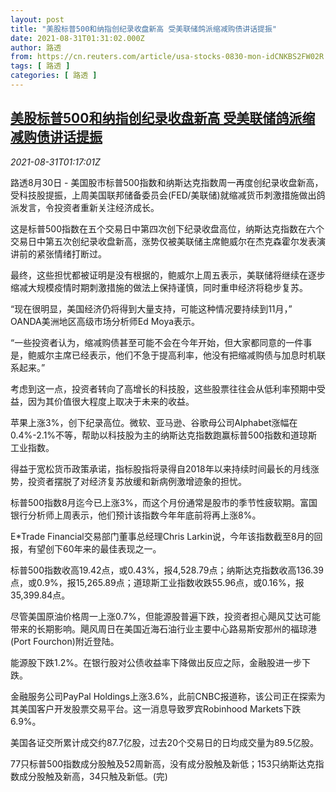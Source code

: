 ```yaml
---
layout: post
title: "美股标普500和纳指创纪录收盘新高 受美联储鸽派缩减购债讲话提振"
date: 2021-08-31T01:31:02.000Z
author: 路透
from: https://cn.reuters.com/article/usa-stocks-0830-mon-idCNKBS2FW02R
tags: [ 路透 ]
categories: [ 路透 ]
---
```

<!--1630373462000-->
[美股标普500和纳指创纪录收盘新高 受美联储鸽派缩减购债讲话提振](https://cn.reuters.com/article/usa-stocks-0830-mon-idCNKBS2FW02R)
------

<div>
<div><i>2021-08-31T01:17:01Z</i></div><p>路透8月30日 - 美国股市标普500指数和纳斯达克指数周一再度创纪录收盘新高，受科技股提振，上周美国联邦储备委员会(FED/美联储)就缩减货币刺激措施做出鸽派发言，令投资者重新关注经济成长。</p><p>这是标普500指数在五个交易日中第四次创下纪录收盘高位，纳斯达克指数在六个交易日中第五次创纪录收盘新高，涨势仅被美联储主席鲍威尔在杰克森霍尔发表演讲前的紧张情绪打断过。</p><p>最终，这些担忧都被证明是没有根据的，鲍威尔上周五表示，美联储将继续在逐步缩减大规模疫情时期刺激措施的做法上保持谨慎，同时重申经济将稳步复苏。</p><p>“现在很明显，美国经济仍将得到大量支持，可能这种情况要持续到11月，” OANDA美洲地区高级市场分析师Ed Moya表示。</p><p>“一些投资者认为，缩减购债甚至可能不会在今年开始，但大家都同意的一件事是，鲍威尔主席已经表示，他们不急于提高利率，他没有把缩减购债与加息时机联系起来。”</p><p>考虑到这一点，投资者转向了高增长的科技股，这些股票往往会从低利率预期中受益，因为其价值很大程度上取决于未来的收益。</p><p>苹果上涨3%，创下纪录高位。微软、亚马逊、谷歌母公司Alphabet涨幅在0.4%-2.1%不等，帮助以科技股为主的纳斯达克指数跑赢标普500指数和道琼斯工业指数。</p><p>得益于宽松货币政策承诺，指标股指将录得自2018年以来持续时间最长的月线涨势，投资者摆脱了对经济复苏放缓和新病例激增迹象的担忧。</p><p>标普500指数8月迄今已上涨3%，而这个月份通常是股市的季节性疲软期。富国银行分析师上周表示，他们预计该指数今年年底前将再上涨8%。</p><p>E*Trade Financial交易部门董事总经理Chris Larkin说，今年该指数截至8月的回报，有望创下60年来的最佳表现之一。</p><p>标普500指数收高19.42点，或0.43%，报4,528.79点；纳斯达克指数收高136.39点，或0.9%，报15,265.89点；道琼斯工业指数收跌55.96点，或0.16%，报35,399.84点。</p><p>尽管美国原油价格周一上涨0.7%，但能源股普遍下跌，投资者担心飓风艾达可能带来的长期影响。飓风周日在美国近海石油行业主要中心路易斯安那州的福琼港(Port Fourchon)附近登陆。</p><p>能源股下跌1.2%。在银行股对公债收益率下降做出反应之际，金融股进一步下跌。</p><p>金融服务公司PayPal Holdings上涨3.6%，此前CNBC报道称，该公司正在探索为其美国客户开发股票交易平台。这一消息导致罗宾Robinhood Markets下跌6.9%。</p><p>美国各证交所累计成交约87.7亿股，过去20个交易日的日均成交量为89.5亿股。</p><p>77只标普500指数成分股触及52周新高，没有成分股触及新低；153只纳斯达克指数成分股触及新高，34只触及新低。(完)</p>
</div>
